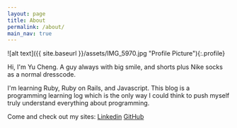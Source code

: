 ```yaml
---
layout: page
title: About
permalink: /about/
main_nav: true
---
```


![alt text]({{ site.baseurl }}/assets/IMG_5970.jpg "Profile Picture"){:.profile}

Hi, I'm Yu Cheng. A guy always with big smile, and shorts plus Nike socks as a normal dresscode. 

I'm learning Ruby, Ruby on Rails, and Javascript. This blog is a programming learning log which is the only way I could think to push myself truly understand everything about programming.

Come and check out my sites:
[Linkedin][Linkedin]
[GitHub][Github]

[Linkedin]: https://www.linkedin.com/in/yu-cheng-chang-a47a3914b/
[Github]:   https://github.com/yucchang

